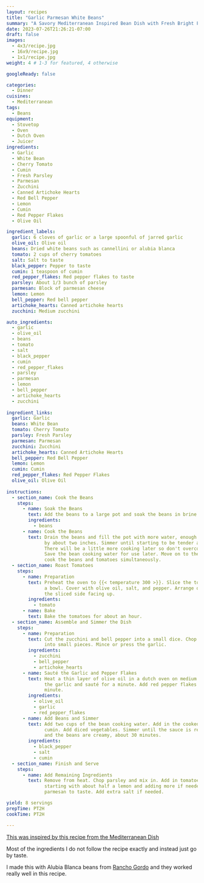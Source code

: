 ```yaml
---
layout: recipes
title: "Garlic Parmesan White Beans"
summary: "A Savory Mediterranean Inspired Bean Dish with Fresh Bright Flavors"
date: 2023-07-26T21:26:21-07:00
draft: false
images:
  - 4x3/recipe.jpg
  - 16x9/recipe.jpg
  - 1x1/recipe.jpg
weight: 4 # 1-3 for featured, 4 otherwise

googleReady: false

categories:
  - Dinner
cuisines:
  - Mediterranean
tags:
  - Beans
equipment:
  - Stovetop
  - Oven
  - Dutch Oven
  - Juicer
ingredients:
  - Garlic
  - White Bean
  - Cherry Tomato
  - Cumin
  - Fresh Parsley
  - Parmesan
  - Zucchini
  - Canned Artichoke Hearts
  - Red Bell Pepper
  - Lemon
  - Cumin
  - Red Pepper Flakes
  - Olive Oil

ingredient_labels:
  garlic: 6 cloves of garlic or a large spoonful of jarred garlic
  olive_oil: Olive oil
  beans: Dried white beans such as cannellini or alubia blanca
  tomato: 2 cups of cherry tomatoes
  salt: Salt to taste
  black_pepper: Pepper to taste
  cumin: 1 teaspoon of cumin
  red_pepper_flakes: Red pepper flakes to taste
  parsley: About 1/3 bunch of parsley
  parmesan: Block of parmesan cheese
  lemon: Lemon
  bell_pepper: Red bell pepper
  artichoke_hearts: Canned artichoke hearts
  zucchini: Medium zucchini

auto_ingredients:
  - garlic
  - olive_oil
  - beans
  - tomato
  - salt
  - black_pepper
  - cumin
  - red_pepper_flakes
  - parsley
  - parmesan
  - lemon
  - bell_pepper
  - artichoke_hearts
  - zucchini
  
ingredient_links:
  garlic: Garlic
  beans: White Bean
  tomato: Cherry Tomato
  parsley: Fresh Parsley
  parmesan: Parmesan
  zucchini: Zucchini
  artichoke_hearts: Canned Artichoke Hearts
  bell_pepper: Red Bell Pepper
  lemon: Lemon
  cumin: Cumin
  red_pepper_flakes: Red Pepper Flakes
  olive_oil: Olive Oil
  
instructions:
  - section_name: Cook the Beans
    steps:
      - name: Soak the Beans
        text: Add the beans to a large pot and soak the beans in brine for a few hours.
        ingredients:
          - beans
      - name: Cook the Beans
        text: Drain the beans and fill the pot with more water, enough to cover the beans
              by about two inches. Simmer until starting to be tender and almost done, about an hour. 
              There will be a little more cooking later so don't overcook to avoid mushy beans. 
              Save the bean cooking water for use later. Move on to the next step and 
              cook the beans and tomatoes simultaneously.
  - section_name: Roast Tomatoes
    steps:
      - name: Preparation
        text: Preheat the oven to {{< temperature 300 >}}. Slice the tomatoes in half and put them in 
              a bowl. Cover with olive oil, salt, and pepper. Arrange on a baking sheet with
              the sliced side facing up.
        ingredients:
          - tomato
      - name: Bake
        text: Bake the tomatoes for about an hour.
  - section_name: Assemble and Simmer the Dish
    steps:
      - name: Preparation
        text: Cut the zucchini and bell pepper into a small dice. Chop the artichoke hearts 
              into small pieces. Mince or press the garlic.
        ingredients:
          - zucchini
          - bell_pepper
          - artichoke_hearts
      - name: Sauté the Garlic and Pepper Flakes
        text: Heat a thin layer of olive oil in a dutch oven on medium heat. When hot add 
              the garlic and sauté for a minute. Add red pepper flakes and cook for another
              minute.
        ingredients:
          - olive_oil
          - garlic
          - red_pepper_flakes
      - name: Add Beans and Simmer
        text: Add two cups of the bean cooking water. Add in the cooked beans. Add pepper and
              cumin. Add diced vegetables. Simmer until the sauce is reduced and thick, 
              and the beans are creamy, about 30 minutes.
        ingredients:
          - black_pepper
          - salt
          - cumin
  - section_name: Finish and Serve
    steps:
      - name: Add Remaining Ingredients
        text: Remove from heat. Chop parsley and mix in. Add in tomatoes. Add lemon juice
              starting with about half a lemon and adding more if needed. Add shredded
              parmesan to taste. Add extra salt if needed.

yield: 8 servings
prepTime: PT2H
cookTime: PT2H

---
```


[This was inspired by this recipe from the Mediterranean Dish](https://www.themediterraneandish.com/white-beans-recipe/)

Most of the ingredients I do not follow the recipe exactly and instead just
go by taste.

I made this with Alubia Blanca beans from 
[Rancho Gordo](https://www.ranchogordo.com/collections/heirloom-beans/products/alubia-blanca-de-san-jose-iturbide)
and they worked really well in this recipe. 
